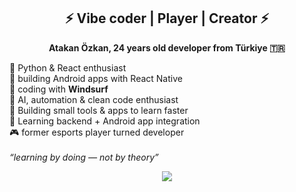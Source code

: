 <h2 align="center">⚡ Vibe coder | Player | Creator ⚡</h2>

<p align="center">
  <b>Atakan Özkan, 24 years old developer from Türkiye 🇹🇷</b><br>
  
  🐍 Python & React enthusiast <br>
  📱 building Android apps with React Native <br>
  🌊 coding with <b>Windsurf</b> <br>
  🧠 AI, automation & clean code enthusiast <br>
  🧩 Building small tools & apps to learn faster <br>
  🌱 Learning backend + Android app integration <br>
  🎮 former esports player turned developer <br><br>
  <i>“learning by doing — not by theory”</i>
</p>

<p align="center">
  <a href="https://www.linkedin.com/in/atakan-%C3%B6zkan-a38a15176/">
    <img src="https://img.shields.io/badge/LinkedIn-Atakan%20Özkan-black?style=for-the-badge&logo=linkedin&logoColor=red"/>
  </a>
</p>
